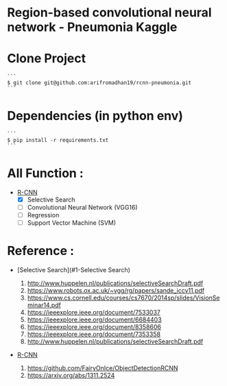 # Region-based convolutional neural network - Pneumonia Kaggle

# Clone Project
	```
	$ git clone git@github.com:arifromadhan19/rcnn-pneumonia.git
	```

# Dependencies (in python env)
	```
	$ pip install -r requirements.txt
	```
# All Function :
- [R-CNN](#1-mysql)
	- [x] Selective Search
	- [ ] Convolutional Neural Network (VGG16)
	- [ ] Regression
	- [ ] Support Vector Machine (SVM)

# Reference :
- [Selective Search](#1-Selective Search)
	1. http://www.huppelen.nl/publications/selectiveSearchDraft.pdf
	2. https://www.robots.ox.ac.uk/~vgg/rg/papers/sande_iccv11.pdf
	3. https://www.cs.cornell.edu/courses/cs7670/2014sp/slides/VisionSeminar14.pdf
	4. https://ieeexplore.ieee.org/document/7533037
	5. https://ieeexplore.ieee.org/document/6684403
	6. https://ieeexplore.ieee.org/document/8358606
	7. https://ieeexplore.ieee.org/document/7353358
	8. http://www.huppelen.nl/publications/selectiveSearchDraft.pdf

- [R-CNN](#1-R_CNN)
	1. https://github.com/FairyOnIce/ObjectDetectionRCNN
	2. https://arxiv.org/abs/1311.2524

